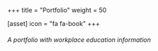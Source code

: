 +++
title = "Portfolio"
weight = 50

[asset]
  icon = "fa fa-book"
+++

###### A portfolio with workplace education information
